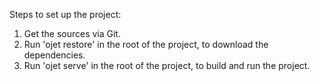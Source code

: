 Steps to set up the project:

1. Get the sources via Git.
2. Run 'ojet restore' in the root of the project, to download the dependencies.
3. Run 'ojet serve' in the root of the project, to build and run the project.
